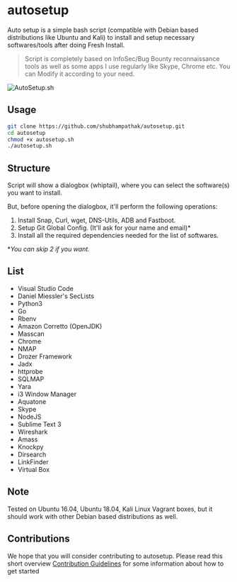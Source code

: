 # autosetup
Auto setup is a simple bash script (compatible with Debian based distributions like Ubuntu and Kali) to install and setup necessary softwares/tools after doing Fresh Install.

> Script is completely based on InfoSec/Bug Bounty reconnaissance tools as well as some apps I use regularly like Skype, Chrome etc.
> You can Modify it according to your need.

![AutoSetup.sh](https://user-images.githubusercontent.com/20816337/58801810-399ecb80-8629-11e9-8dd7-eb6169195a9b.png)

## Usage

```bash
git clone https://github.com/shubhampathak/autosetup.git
cd autosetup
chmod +x autosetup.sh
./autosetup.sh
```
## Structure

Script will show a dialogbox (whiptail), where you can select the software(s) you want to install. 

But, before opening the dialogbox, it'll perform the following operations:

1. Install Snap, Curl, wget, DNS-Utils, ADB and Fastboot.
2. Setup Git Global Config. (It'll ask for your name and email)*
3. Install all the required dependencies needed for the list of softwares.

**You can skip 2 if you want.*

## List

* Visual Studio Code
* Daniel Miessler's SecLists
* Python3
* Go
* Rbenv
* Amazon Corretto (OpenJDK)
* Masscan
* Chrome
* NMAP
* Drozer Framework
* Jadx
* httprobe
* SQLMAP
* Yara
* i3 Window Manager
* Aquatone
* Skype
* NodeJS
* Sublime Text 3
* Wireshark
* Amass
* Knockpy
* Dirsearch
* LinkFinder
* Virtual Box

## Note

Tested on Ubuntu 16.04, Ubuntu 18.04, Kali Linux Vagrant boxes, but it should work with other Debian based distributions as well.

## Contributions

We hope that you will consider contributing to autosetup. Please read this short overview [Contribution Guidelines](https://github.com/shubhampathak/autosetup/blob/master/CONTRIBUTING.md) for some information about how to get started 


